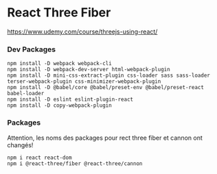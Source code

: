 # React Three Fiber

https://www.udemy.com/course/threejs-using-react/

### Dev Packages

```
npm install -D webpack webpack-cli
npm install -D webpack-dev-server html-webpack-plugin
npm install -D mini-css-extract-plugin css-loader sass sass-loader terser-webpack-plugin css-minimizer-webpack-plugin
npm install -D @babel/core @babel/preset-env @babel/preset-react babel-loader
npm install -D eslint eslint-plugin-react
npm install -D copy-webpack-plugin
```

### Packages

Attention, les noms des packages pour rect three fiber et cannon ont changés!

```
npm i react react-dom
npm i @react-three/fiber @react-three/cannon
```